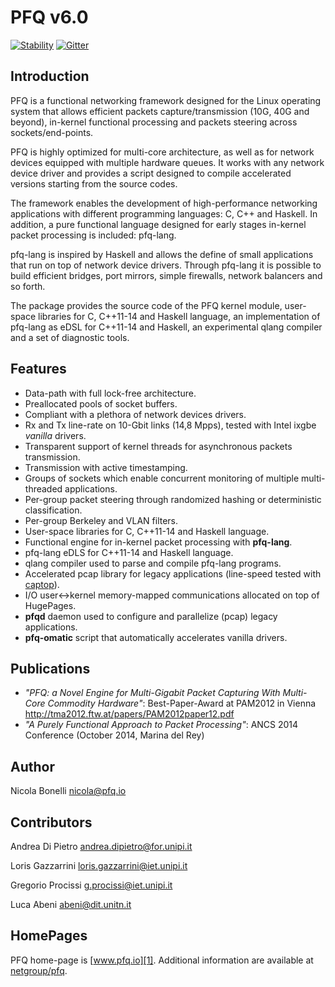 PFQ v6.0 
========

[![Stability](https://img.shields.io/badge/stability-experimental-red.svg)](http://github.com/badges/stability-badges)
[![Gitter](https://badges.gitter.im/PFQ/pfq.svg)](https://gitter.im/PFQ/pfq?utm_source=badge&utm_medium=badge&utm_campaign=pr-badge)

Introduction
------------

PFQ is a functional networking framework designed for the Linux operating system 
that allows efficient packets capture/transmission (10G, 40G and beyond), in-kernel
functional processing and packets steering across sockets/end-points.

PFQ is highly optimized for multi-core architecture, as well as for network devices 
equipped with multiple hardware queues. It works with any network device driver and 
provides a script designed to compile accelerated versions starting from the source
codes.

The framework enables the development of high-performance networking applications with 
different programming languages: C, C++ and Haskell. In addition, a pure functional 
language designed for early stages in-kernel packet processing is included: pfq-lang.

pfq-lang is inspired by Haskell and allows the define of small applications that run
on top of network device drivers. Through pfq-lang it is possible to build efficient
bridges, port mirrors, simple firewalls, network balancers and so forth.

The package provides the source code of the PFQ kernel module, user-space libraries for C, 
C++11-14 and Haskell language, an implementation of pfq-lang as eDSL for C++11-14 and
Haskell, an experimental qlang compiler and a set of diagnostic tools.


Features
--------

* Data-path with full lock-free architecture.
* Preallocated pools of socket buffers.
* Compliant with a plethora of network devices drivers.
* Rx and Tx line-rate on 10-Gbit links (14,8 Mpps), tested with Intel ixgbe _vanilla_ drivers.
* Transparent support of kernel threads for asynchronous packets transmission.
* Transmission with active timestamping.
* Groups of sockets which enable concurrent monitoring of multiple multi-threaded applications.
* Per-group packet steering through randomized hashing or deterministic classification.
* Per-group Berkeley and VLAN filters.
* User-space libraries for C, C++11-14 and Haskell language.
* Functional engine for in-kernel packet processing with **pfq-lang**.
* pfq-lang eDLS for C++11-14 and Haskell language.
* qlang compiler used to parse and compile pfq-lang programs.
* Accelerated pcap library for legacy applications (line-speed tested with [captop][3]).
* I/O user<->kernel memory-mapped communications allocated on top of HugePages.
* **pfqd** daemon used to configure and parallelize (pcap) legacy applications.
* **pfq-omatic** script that automatically accelerates vanilla drivers.


Publications
------------

* _"PFQ: a Novel Engine for Multi-Gigabit Packet Capturing With Multi-Core Commodity Hardware"_: Best-Paper-Award at PAM2012 in Vienna http://tma2012.ftw.at/papers/PAM2012paper12.pdf
* _"A Purely Functional Approach to Packet Processing"_: ANCS 2014 Conference (October 2014, Marina del Rey) 

Author
------

Nicola Bonelli <nicola@pfq.io>  

Contributors
------------

Andrea Di Pietro <andrea.dipietro@for.unipi.it>  

Loris Gazzarrini <loris.gazzarrini@iet.unipi.it>  

Gregorio Procissi <g.procissi@iet.unipi.it>

Luca Abeni <abeni@dit.unitn.it>


HomePages
---------

PFQ home-page is [www.pfq.io][1]. Additional information are available at [netgroup/pfq][2].


[1]: http://www.pfq.io
[2]: http://netgroup.iet.unipi.it/software/pfq/
[3]: https://github.com/awgn/captop
